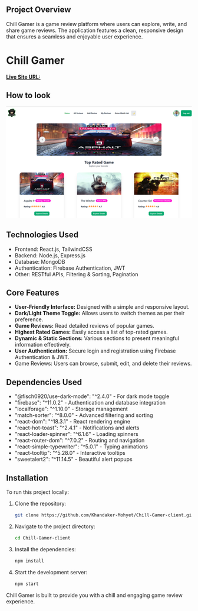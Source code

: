 ## Project Overview
Chill Gamer is a game review platform where users can explore, write, and share game reviews. The application features a clean, responsive design that ensures a seamless and enjoyable user experience.

# Chill Gamer  

[**Live Site URL:**](https://chill-gamer-493d7.web.app/) 

## How to look

![Car Rental Dashboard](./src/assets/Screenshot.png)

## Technologies Used
- Frontend: React.js, TailwindCSS
- Backend: Node.js, Express.js
- Database: MongoDB
- Authentication: Firebase Authentication, JWT
- Other: RESTful APIs, Filtering & Sorting, Pagination


## Core Features  
- **User-Friendly Interface:** Designed with a simple and responsive layout.  
- **Dark/Light Theme Toggle:** Allows users to switch themes as per their preference.  
- **Game Reviews:** Read detailed reviews of popular games.  
- **Highest Rated Games:** Easily access a list of top-rated games.  
- **Dynamic & Static Sections:** Various sections to present meaningful information effectively. 
- **User Authentication:** Secure login and registration using Firebase Authentication & JWT. 
- Game Reviews: Users can browse, submit, edit, and delete their reviews.

## Dependencies Used
- "@fisch0920/use-dark-mode": "^2.4.0" - For dark mode toggle
- "firebase": "^11.0.2" - Authentication and database integration
- "localforage": "^1.10.0" - Storage management
- "match-sorter": "^8.0.0" - Advanced filtering and sorting
- "react-dom": "^18.3.1" - React rendering engine
- "react-hot-toast": "^2.4.1" - Notifications and alerts
- "react-loader-spinner": "^6.1.6" - Loading spinners
- "react-router-dom": "^7.0.2" - Routing and navigation
- "react-simple-typewriter": "^5.0.1" - Typing animations
- "react-tooltip": "^5.28.0" - Interactive tooltips
- "sweetalert2": "^11.14.5" - Beautiful alert popups

## Installation
To run this project locally:

1. Clone the repository:
   ```bash
   git clone https://github.com/Khandaker-Mohyet/Chill-Gamer-client.git
   ```
2. Navigate to the project directory:
   ```bash
   cd Chill-Gamer-client
   ```
3. Install the dependencies:
   ```bash
   npm install
   ```
4. Start the development server:
   ```bash
   npm start
   ```




Chill Gamer is built to provide you with a chill and engaging game review experience. 